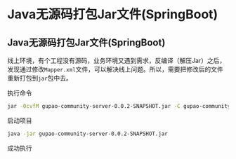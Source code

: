 # Java无源码打包Jar文件(SpringBoot)

## Java无源码打包Jar文件(SpringBoot)

线上环境，有个工程没有源码，业务环境又遇到需求，反编译（解压Jar）之后，发现通过修改`Mapper.xml`文件，可以解决线上问题。所以，需要把修改后的文件重新打包到`jar`包中去。

执行命令

```bash
jar -0cvfM gupao-community-server-0.0.2-SNAPSHOT.jar -C gupao-community-server-0.0.2-SNAPSHOT .
```

启动项目

```bash
java -jar gupao-community-server-0.0.2-SNAPSHOT.jar
```

成功执行

